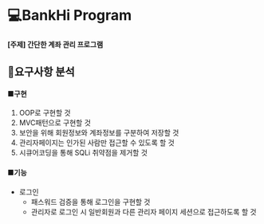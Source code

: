 # 💻BankHi Program
#### [주제] 간단한 계좌 관리 프로그램
## 📌요구사항 분석
#### ■구현
1. OOP로 구현할 것
2. MVC패턴으로 구현할 것
3. 보안을 위해 회원정보와 계좌정보를 구분하여 저장할 것
4. 관리자페이지는 인가된 사람만 접근할 수 있도록 할 것
5. 시큐어코딩을 통해 SQLi 취약점을 제거할 것
#### ■기능
* 로그인
  - 패스워드 검증을 통해 로그인을 구현할 것
  * 관리자로 로그인 시 일반회원과 다른 관리자 페이지 세션으로 접근하도록 할 것
